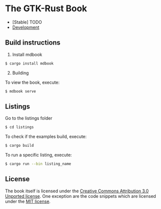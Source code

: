 # The GTK-Rust Book

- [Stable] TODO
- [Development](https://gtk-rs.org/gtk4-rs/book/git/index.html)

## Build instructions

1. Install mdbook

```bash
$ cargo install mdbook
```

2. Building

To view the book, execute:

```bash
$ mdbook serve
```

## Listings

Go to the listings folder

```bash
$ cd listings
```

To check if the examples build, execute:

```bash
$ cargo build
```

To run a specific listing, execute:

```bash
$ cargo run --bin listing_name
```

## License

The book itself is licensed under the [Creative Commons Attribution 3.0 Unported license](https://creativecommons.org/licenses/by/3.0/).
One exception are the code snippets which are licensed under the [MIT license](https://mit-license.org/).
